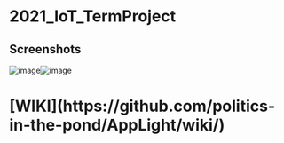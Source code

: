# 2021_IoT_TermProject
## Screenshots
![image](https://user-images.githubusercontent.com/74289147/228932196-ba1c4e9c-2ae8-4a73-8761-0cb85bd84ef7.png)![image](https://user-images.githubusercontent.com/74289147/228932243-c1de8541-85a9-478f-b001-2ca16e7a7295.png)
<h1>[WIKI](https://github.com/politics-in-the-pond/AppLight/wiki/)</h1>

